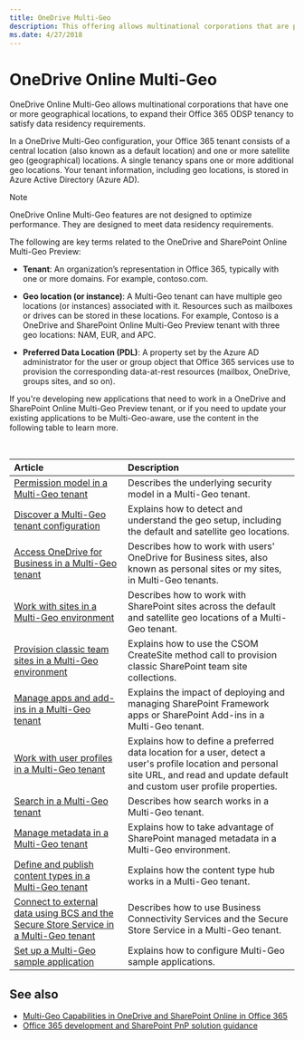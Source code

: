 ```yaml
---
title: OneDrive Multi-Geo 
description: This offering allows multinational corporations that are part of the preview and have one or more geographical locations, to expand their Office 365 tenancy to satisfy data residency requirements.
ms.date: 4/27/2018
---
```


# OneDrive Online Multi-Geo 


OneDrive Online Multi-Geo allows multinational corporations that have one or more geographical locations, to expand their Office 365 ODSP tenancy to satisfy data residency requirements.

In a OneDrive Multi-Geo configuration, your Office 365 tenant consists of a central location (also known as a default location) and one or more satellite geo (geographical) locations. A single tenancy spans one or more additional geo locations. Your tenant information, including geo locations, is stored in Azure Active Directory (Azure AD).

> [!NOTE] 
> OneDrive Online Multi-Geo features are not designed to optimize performance. They are designed to meet data residency requirements.

The following are key terms related to the OneDrive and SharePoint Online Multi-Geo Preview:

- **Tenant**: An organization’s representation in Office 365, typically with one or more domains. For example, contoso.com.

- **Geo location (or instance)**: A Multi-Geo tenant can have multiple geo locations (or instances) associated with it. Resources such as mailboxes or drives can be stored in these locations. For example, Contoso is a OneDrive and SharePoint Online Multi-Geo Preview tenant with three geo locations: NAM, EUR, and APC.

- **Preferred Data Location (PDL)**: A property set by the Azure AD administrator for the user or group object that Office 365 services use to provision the corresponding data-at-rest resources (mailbox, OneDrive, groups sites, and so on).

If you're developing new applications that need to work in a OneDrive and SharePoint Online Multi-Geo Preview tenant, or if you need to update your existing applications to be Multi-Geo-aware, use the content in the following table to learn more. 

<br/>

|**Article**|**Description**|
|:-----|:-----|
|[Permission model in a Multi-Geo tenant](multigeo-permissions.md)|Describes the underlying security model in a Multi-Geo tenant.|
|[Discover a Multi-Geo tenant configuration](multigeo-discovery.md)|Explains how to detect and understand the geo setup, including the default and satellite geo locations.|
|[Access OneDrive for Business in a Multi-Geo tenant](multigeo-onedrive.md)|Describes how to work with users' OneDrive for Business sites, also known as personal sites or my sites, in Multi-Geo tenants.|
|[Work with sites in a Multi-Geo environment](multigeo-sites.md)|Describes how to work with SharePoint sites across the default and satellite geo locations of a Multi-Geo tenant.|
|[Provision classic team sites in a Multi-Geo environment](multigeo-sites-provisioning.md) |Explains how to use the CSOM CreateSite method call to provision classic SharePoint team site collections.|
|[Manage apps and add-ins in a Multi-Geo tenant](multigeo-apps.md)|Explains the impact of deploying and managing SharePoint Framework apps or SharePoint Add-ins in a Multi-Geo tenant.|
|[Work with user profiles in a Multi-Geo tenant](multigeo-userprofileexperience.md)|Explains how to define a preferred data location for a user, detect a user's profile location and personal site URL, and read and update default and custom user profile properties.|
|[Search in a Multi-Geo tenant](multigeo-search.md)|Describes how search works in a Multi-Geo tenant.|
|[Manage metadata in a Multi-Geo tenant](multigeo-managedmetadata.md)|Explains how to take advantage of SharePoint managed metadata in a Multi-Geo environment.|
|[Define and publish content types in a Multi-Geo tenant](multigeo-contenttypehub.md)|Explains how the content type hub works in a Multi-Geo tenant.|
|[Connect to external data using BCS and the Secure Store Service in a Multi-Geo tenant](multigeo-bcsandsecurestore.md)|Describes how to use Business Connectivity Services and the Secure Store Service in a Multi-Geo tenant.|
|[Set up a Multi-Geo sample application](multigeo-sampleapplicationsetup.md) |Explains how to configure Multi-Geo sample applications. |

## See also

- [Multi-Geo Capabilities in OneDrive and SharePoint Online in Office 365](https://docs.microsoft.com/en-us/office365/enterprise/multi-geo-capabilities-in-onedrive-and-sharepoint-online-in-office-365)
- [Office 365 development and SharePoint PnP solution guidance](office-365-development-patterns-and-practices-solution-guidance.md)

